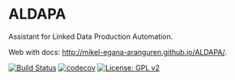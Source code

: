 # ALDAPA
Assistant for Linked Data Production Automation.

Web with docs: http://mikel-egana-aranguren.github.io/ALDAPA/.

[![Build Status](https://travis-ci.org/mikel-egana-aranguren/ALDAPA.svg?branch=feature-CSV2RDF)](https://travis-ci.org/mikel-egana-aranguren/ALDAPA) 
[![codecov](https://codecov.io/gh/mikel-egana-aranguren/ALDAPA/branch/feature-CSV2RDF/graph/badge.svg)](https://codecov.io/gh/mikel-egana-aranguren/ALDAPA) 
[![License: GPL v2](https://img.shields.io/badge/License-GPL%20v2-blue.svg)](https://github.com/mikel-egana-aranguren/ALDAPA/blob/master/LICENSE)  

